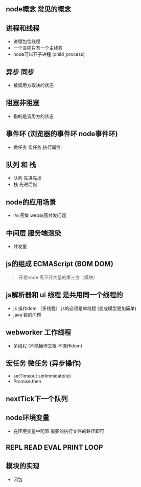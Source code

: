 ## node概念 常见的概念 

## 进程和线程
- 进程包含线程
- 一个进程只有一个主线程 
- node可以开子进程 (child_process)

## 异步 同步
- 被调用方取决的状态

## 阻塞非阻塞
- 指的是调用方的状态

## 事件环 (浏览器的事件环 node事件环)
- 微任务 宏任务 执行属性

## 队列 和 栈
- 队列 先进先出
- 栈 先进后出

## node的应用场景 
- i/o 密集  web端高并发问题

## 中间层 服务端渲染
- 并发量 


## js的组成 ECMAScript (BOM DOM)

> 开发node  离不开大量的第三方（模块）

## js解析器和 ui 线程 是共用同一个线程的
- js 操作dom （多线程） js的必须是单线程 (变成模型更加简单)
- java 锁的问题

## webworker 工作线程
- 多线程 (不能操作文档 不操作dom)

## 宏任务 微任务 (异步操作)
- setTimeout setImmidate(ie)
- Promise.then 

## nextTick下一个队列


## node环境变量
- 在环境变量中配置 需要的执行文件的路径即可

## REPL READ EVAL PRINT LOOP

## 模块的实现
- 闭包